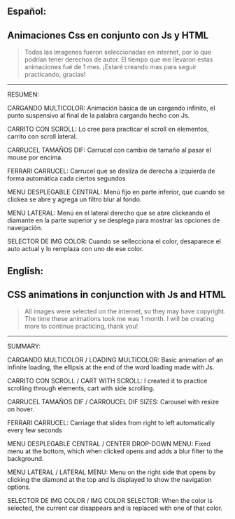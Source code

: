 Español:
-----------------------------------------
Animaciones Css en conjunto con Js y HTML
-----------------------------------------

>Todas las imagenes fueron seleccionadas en internet, por lo que podrían tener derechos de autor.
>El tiempo que me llevaron estas animaciones fué de 1 mes.
>¡Estaré creando mas para seguir practicando, gracias!

-----------------------------------------
RESUMEN:

CARGANDO MULTICOLOR:
Animación básica de un cargando infinito, el punto suspensivo al final de la palabra cargando hecho con Js.

CARRITO CON SCROLL:
Lo cree para practicar el scroll en elementos, carrito con scroll lateral.

CARRUCEL TAMAÑOS DIF:
Carrucel con cambio de tamaño al pasar el mouse por encima.

FERRARI CARRUCEL:
Carrucel que se desliza de derecha a izquierda de forma automática cada ciertos segundos

MENU DESPLEGABLE CENTRAL:
Menú fijo en parte inferior, que cuando se clickea se abre y agrega un filtro blur al fondo.

MENU LATERAL:
Menú en el lateral derecho que se abre clickeando el diamante en la parte superior y se desplega para mostrar las opciones de navegación.

SELECTOR DE IMG COLOR:
Cuando se sellecciona el color, desaparece el auto actual y lo remplaza con uno de ese color.


English:
-----------------------------------------
CSS animations in conjunction with Js and HTML
-----------------------------------------

>All images were selected on the internet, so they may have copyright.
>The time these animations took me was 1 month.
>I will be creating more to continue practicing, thank you!

-----------------------------------------
SUMMARY:

CARGANDO MULTICOLOR / LOADING MULTICOLOR: 
Basic animation of an infinite loading, the ellipsis at the end of the word loading made with Js.

CARRITO CON SCROLL / CART WITH SCROLL:
I created it to practice scrolling through elements, cart with side scrolling.

CARRUCEL TAMAÑOS DIF / CARROUCEL DIF SIZES:
Carousel with resize on hover.

FERRARI CARRUCEL:
Carriage that slides from right to left automatically every few seconds

MENU DESPLEGABLE CENTRAL / CENTER DROP-DOWN MENU:
Fixed menu at the bottom, which when clicked opens and adds a blur filter to the background.

MENU LATERAL / LATERAL MENU:
Menu on the right side that opens by clicking the diamond at the top and is displayed to show the navigation options.

SELECTOR DE IMG COLOR / IMG COLOR SELECTOR:
When the color is selected, the current car disappears and is replaced with one of that color.
